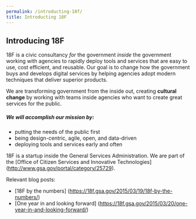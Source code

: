 ```yaml
---
permalink: /introducting-18f/
title: Introducting 18F
---
```

## Introducing 18F

18F is a civic consultancy *for* the government *inside* the government working with agencies to rapidly deploy tools and services that are easy to use, cost efficient, and reusable. Our goal is to change how the government buys and develops digital services by helping agencies adopt modern techniques that deliver superior products.

We are transforming government from the inside out, creating **cultural change** by working with teams inside agencies who want to create great services for the public.

##### We will accomplish our mission by:
* putting the needs of the public first
* being design-centric, agile, open, and data-driven
* deploying tools and services early and often

18F is a startup inside the General Services Administration. We are part of the [Office of Citizen Services and Innovative Technologies] (http://www.gsa.gov/portal/category/25729).


Relevant blog posts:
* [18F by the numbers] (https://18f.gsa.gov/2015/03/19/18f-by-the-numbers/)
* [One year in and looking forward] (https://18f.gsa.gov/2015/03/20/one-year-in-and-looking-forward/)

